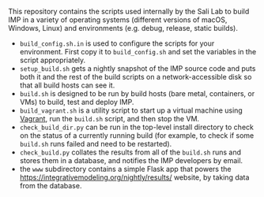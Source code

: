 This repository contains the scripts used internally by the Sali Lab
to build IMP in a variety of operating systems (different versions of macOS,
Windows, Linux) and environments (e.g. debug, release, static builds).

 - `build_config.sh.in` is used to configure the scripts for your environment.
   First copy it to `build_config.sh` and set the variables in the script
   appropriately.
 - `setup_build.sh` gets a nightly snapshot of the IMP source code and puts
   both it and the rest of the build scripts on a network-accessible disk so
   that all build hosts can see it.
 - `build.sh` is designed to be run by build hosts (bare metal, containers,
   or VMs) to build, test and deploy IMP.
 - `build_vagrant.sh` is a utility script to start up a virtual machine using
   [Vagrant](https://www.vagrantup.com/), run the `build.sh` script, and
   then stop the VM.
 - `check_build_dir.py` can be run in the top-level install directory to
   check on the status of a currently running build (for example, to check
   if some `build.sh` runs failed and need to be restarted).
 - `check_build.py` collates the results from all of the `build.sh` runs
   and stores them in a database, and notifies the IMP developers by email.
 - the `www` subdirectory contains a simple Flask app that powers the
   https://integrativemodeling.org/nightly/results/ website, by taking
   data from the database.
